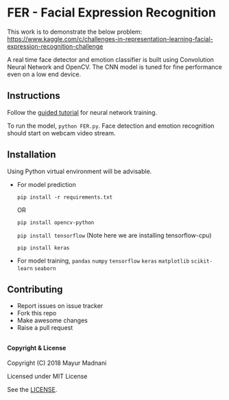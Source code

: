 # FER - Facial Expression Recognition

This work is to demonstrate the below problem: 
https://www.kaggle.com/c/challenges-in-representation-learning-facial-expression-recognition-challenge

A real time face detector and emotion classifier is built using Convolution Neural Network and OpenCV.
The CNN model is tuned for fine performance even on a low end device.

## Instructions
Follow the [guided tutorial](FER_CNN.ipynb) for neural network training.

To run the model, `python FER.py`. Face detection and emotion recognition should start on webcam video stream.

## Installation
Using Python virtual environment will be advisable.
* For model prediction

    `pip install -r requirements.txt`
    
    OR
    
    `pip install opencv-python`
    
    `pip install tensorflow` (Note here we are installing tensorflow-cpu)
    
    `pip install keras`
    
* For model training,
    `pandas` `numpy` `tensorflow` `keras` `matplotlib` `scikit-learn` `seaborn`

## Contributing
* Report issues on issue tracker
* Fork this repo
* Make awesome changes
* Raise a pull request

##
#### Copyright & License

Copyright (C) 2018  Mayur Madnani

Licensed under MIT License

See the [LICENSE](LICENSE).
